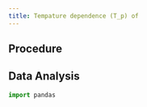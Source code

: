 ```yaml
---
title: Tempature dependence (T_p) of 
---
```


## Procedure

## Data Analysis

```python
import pandas
```


